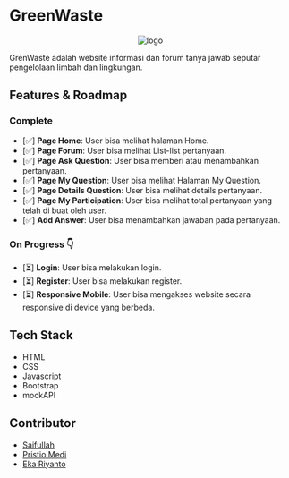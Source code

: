 # GreenWaste
<div style="text-align:center">
  
![logo](https://github.com/FS-16/greenwaste/assets/73381115/dd33adec-a447-439b-814d-925d822f8559)

</div>
GrenWaste adalah website informasi dan forum tanya jawab seputar pengelolaan limbah dan lingkungan.

## Features & Roadmap

### Complete
- [✅] **Page Home**: User bisa melihat halaman Home.
- [✅] **Page Forum**: User bisa melihat List-list pertanyaan.
- [✅] **Page Ask Question**: User bisa memberi atau menambahkan pertanyaan.
- [✅] **Page My Question**: User bisa melihat Halaman My Question.
- [✅] **Page Details Question**: User bisa melihat details pertanyaan.
- [✅] **Page My Participation**: User bisa melihat total pertanyaan yang telah di buat oleh user.
- [✅] **Add Answer**: User bisa menambahkan jawaban pada pertanyaan.
  

### On Progress 👇
- [⏳] **Login**: User bisa melakukan login.
- [⏳] **Register**: User bisa melakukan register.
- [⏳] **Responsive Mobile**: User bisa mengakses website secara responsive di device yang berbeda.

## Tech Stack
- HTML
- CSS
- Javascript
- Bootstrap
- mockAPI

## Contributor
- [Saifullah](https://github.com/koreoxy)
- [Pristio Medi](https://github.com/Pristio205)
- [Eka Riyanto](https://github.com/ekariyanto)
  
